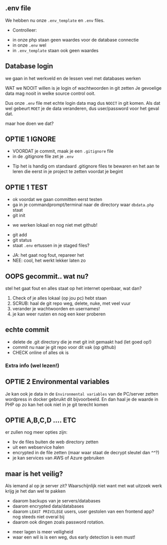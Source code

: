 ## .env file

We hebben nu onze `.env_template` en `.env` files. 
- Controlleer:
* in onze php staan geen waardes voor de database connectie
* in onze `.env` wel
* in `.env_template` staan ook geen waardes

## Database login

we gaan in het werkveld en de lessen veel met databases werken

WAT we NOOIT willen is je login of wachtwoorden in git zetten
Je gevoelige data mag nooit in welke source control ooit.

Dus onze `.env` file met echte login data mag dus `NOOIT` in git komen.
Als dat wel gebeurt `MOET` je de data veranderen, dus user/password voor het geval dat.

maar hoe doen we dat?


## OPTIE 1 IGNORE

- VOORDAT je commit, maak je een `.gitignore` file
- in de .gitignore file zet je `.env` 
* Tip het is handig om standaard .gitignore files te bewaren en het aan te leren die eerst in je project te zetten voordat je begint

## OPTIE 1 TEST

- ok voordat we gaan committen eerst testen
- ga in je commandprompt/terminal naar de directory waar  `dbdata.php` staat
- git init
* we werken lokaal en nog niet met github!
- git add 
- git status
- staat `.env` ertussen in je staged files?
* JA: het gaat nog fout, repareer het
* NEE: cool, het werkt lekker laten zo

## OOPS gecommit.. wat nu?

stel het gaat fout en alles staat op het internet openbaar, wat dan?

1) Check of je alles lokaal (op jou pc) hebt staan
2) SCRUB: haal de git repo weg, delete, nuke, met veel vuur
3) verander je wachtwoorden en usernames!
4) je kan weer rusten en nog een keer proberen


## echte commit

- delete de .git directory die je met git init gemaakt had (let goed op!)
- commit nu naar je git repo voor dit vak (op github)
- CHECK online of alles ok is


### Extra info (wel lezen!)


## OPTIE 2 Environmental variables

Je kan ook je data in de `Environmental variables` van de PC/server zetten
wordpress in docker gebruikt dit bijvoorbeeld. En dan haal je de waarde in PHP op
zo kan het ook niet in je git terecht komen


## OPTIE A,B,C,D .... ETC

er zullen nog meer opties zijn:
* bv de files buiten de web directory zetten
* uit een webservice halen
* encrypted in de file zetten (maar waar staat de decrypt sleutel dan ^^?)
* je kan services van AWS of Azure gebruiken

## maar is het veilig?

Als iemand al op je server zit? Waarschijnlijk niet want met wat uitzoek werk krijg je het dan wel te pakken
- daarom backups van je servers/databases
- daarom encrypted data/databases
- daarom `LEAST PRIVILEGE` users, user gestolen van een frontend app? nog steeds niet overal bij
- daarom ook dingen zoals password rotation.
* meer lagen is meer veiligheid
* waar een wil is is een weg, dus early detection is een must!